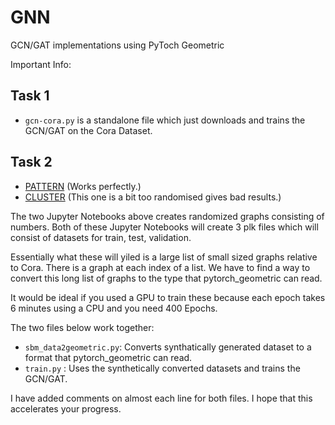 # GNN
GCN/GAT implementations using PyToch Geometric

Important Info:
## Task 1
- ```gcn-cora.py``` is a standalone file which just downloads and trains the GCN/GAT on the Cora Dataset.

## Task 2
- [PATTERN](https://github.com/graphdeeplearning/benchmarking-gnns/blob/master/data/SBMs/generate_SBM_PATTERN.ipynb) (Works perfectly.)
- [CLUSTER](https://github.com/graphdeeplearning/benchmarking-gnns/blob/master/data/SBMs/generate_SBM_CLUSTER.ipynb) (This one is a bit too randomised gives bad results.)

The two Jupyter Notebooks above creates randomized graphs consisting of numbers. Both of these Jupyter Notebooks will create 3 plk files which will consist of datasets for train, test, validation. 

Essentially what these will yiled is a large list of small sized graphs relative to Cora. There is a graph at each index of a list. We have to find a way to convert this long list of graphs to the type that pytorch_geometric can read. 

It would be ideal if you used a GPU to train these because each epoch takes 6 minutes using a CPU and you need 400 Epochs.

The two files below work together:
- ```sbm_data2geometric.py```: Converts synthatically generated dataset to a format that pytorch_geometric can read. 
- ```train.py``` : Uses the synthetically converted datasets and trains the GCN/GAT.

I have added comments on almost each line for both files. I hope that this accelerates your progress. 

